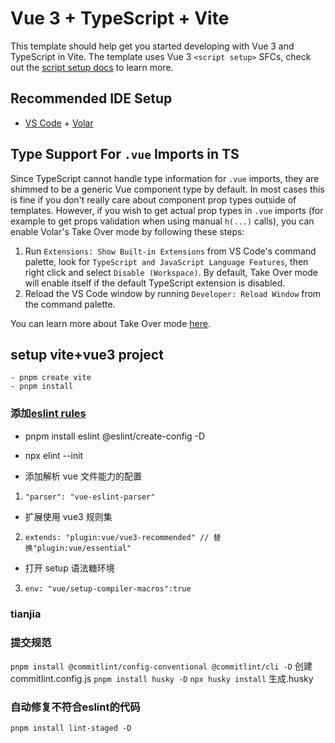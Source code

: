 # Vue 3 + TypeScript + Vite

This template should help get you started developing with Vue 3 and TypeScript in Vite. The template uses Vue 3 `<script setup>` SFCs, check out the [script setup docs](https://v3.vuejs.org/api/sfc-script-setup.html#sfc-script-setup) to learn more.

## Recommended IDE Setup

- [VS Code](https://code.visualstudio.com/) + [Volar](https://marketplace.visualstudio.com/items?itemName=johnsoncodehk.volar)

## Type Support For `.vue` Imports in TS

Since TypeScript cannot handle type information for `.vue` imports, they are shimmed to be a generic Vue component type by default. In most cases this is fine if you don't really care about component prop types outside of templates. However, if you wish to get actual prop types in `.vue` imports (for example to get props validation when using manual `h(...)` calls), you can enable Volar's Take Over mode by following these steps:

1. Run `Extensions: Show Built-in Extensions` from VS Code's command palette, look for `TypeScript and JavaScript Language Features`, then right click and select `Disable (Workspace)`. By default, Take Over mode will enable itself if the default TypeScript extension is disabled.
2. Reload the VS Code window by running `Developer: Reload Window` from the command palette.

You can learn more about Take Over mode [here](https://github.com/johnsoncodehk/volar/discussions/471).

## setup vite+vue3 project

```
- pnpm create vite
- pnpm install
```

### 添加[eslint rules](https://eslint.bootcss.com/docs/rules/)

- pnpm install eslint @eslint/create-config -D
- npx elint --init

- 添加解析 vue 文件能力的配置

1. `"parser": "vue-eslint-parser"`

- 扩展使用 vue3 规则集

2. `extends: "plugin:vue/vue3-recommended" // 替换"plugin:vue/essential"`

- 打开 setup 语法糖环境

3. `env: "vue/setup-compiler-macros":true`

### tianjia

### 提交规范

`pnpm install @commitlint/config-conventional @commitlint/cli -D`
创建 commitlint.config.js
`pnpm install husky -D`
`npx husky install`
生成.husky

### 自动修复不符合eslint的代码
`pnpm install lint-staged -D`